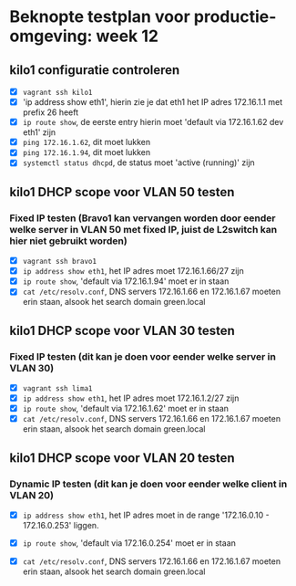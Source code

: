 # Beknopte testplan voor productie-omgeving: week 12

## kilo1 configuratie controleren

- [x] `vagrant ssh kilo1`
- [x] 'ip address show eth1', hierin zie je dat eth1 het IP adres 172.16.1.1 met prefix 26 heeft
- [x] `ip route show`, de eerste entry hierin moet 'default via 172.16.1.62 dev eth1' zijn
- [x] `ping 172.16.1.62`, dit moet lukken
- [x] `ping 172.16.1.94`, dit moet lukken
- [x] `systemctl status dhcpd`, de status moet 'active (running)' zijn

## kilo1 DHCP scope voor VLAN 50 testen

### Fixed IP testen (Bravo1 kan vervangen worden door eender welke server in VLAN 50 met fixed IP, juist de L2switch kan hier niet gebruikt worden)

- [x] `vagrant ssh bravo1`
- [x] `ip address show eth1`, het IP adres moet 172.16.1.66/27 zijn
- [x] `ip route show`, 'default via 172.16.1.94' moet er in staan
- [x] `cat /etc/resolv.conf`, DNS servers 172.16.1.66 en 172.16.1.67 moeten erin staan, alsook het search domain green.local

## kilo1 DHCP scope voor VLAN 30 testen 

### Fixed IP testen (dit kan je doen voor eender welke server in VLAN 30)

- [x] `vagrant ssh lima1`
- [x] `ip address show eth1`, het IP adres moet 172.16.1.2/27 zijn
- [x] `ip route show`, 'default via 172.16.1.62' moet er in staan
- [x] `cat /etc/resolv.conf`, DNS servers 172.16.1.66 en 172.16.1.67 moeten erin staan, alsook het search domain green.local

## kilo1 DHCP scope voor VLAN 20 testen

### Dynamic IP testen (dit kan je doen voor eender welke client in VLAN 20)

- [x] `ip address show eth1`, het IP adres moet in de range '172.16.0.10 - 172.16.0.253' liggen.
- [x] `ip route show`, 'default via 172.16.0.254' moet er in staan
- [x] `cat /etc/resolv.conf`, DNS servers 172.16.1.66 en 172.16.1.67 moeten erin staan, alsook het search domain green.local

